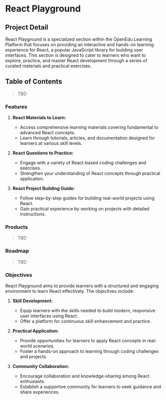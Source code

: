 # React Playground

## Project Detail

React Playground is a specialized section within the OpenEdu Learning Platform that focuses on providing an interactive and hands-on learning experience for React, a popular JavaScript library for building user interfaces. This section is designed to cater to learners who want to explore, practice, and master React development through a series of curated materials and practical exercises.

## Table of Contents

> TBD

### Features

1. **React Materials to Learn:**

   - Access comprehensive learning materials covering fundamental to advanced React concepts.
   - Learn through tutorials, articles, and documentation designed for learners at various skill levels.

2. **React Questions to Practice:**

   - Engage with a variety of React-based coding challenges and exercises.
   - Strengthen your understanding of React concepts through practical application.

3. **React Project Building Guide:**
   - Follow step-by-step guides for building real-world projects using React.
   - Gain practical experience by working on projects with detailed instructions.

### Products

> TBD

### Roadmap

> TBD

### Objectives

React Playground aims to provide learners with a structured and engaging environment to learn React effectively. The objectives include:

1. **Skill Development:**

   - Equip learners with the skills needed to build modern, responsive user interfaces using React.
   - Offer a platform for continuous skill enhancement and practice.

2. **Practical Application:**

   - Provide opportunities for learners to apply React concepts in real-world scenarios.
   - Foster a hands-on approach to learning through coding challenges and projects.

3. **Community Collaboration:**
   - Encourage collaboration and knowledge-sharing among React enthusiasts.
   - Establish a supportive community for learners to seek guidance and share experiences.
